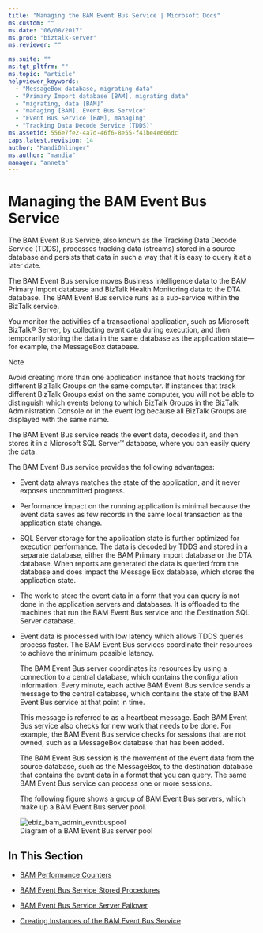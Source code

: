 ```yaml
---
title: "Managing the BAM Event Bus Service | Microsoft Docs"
ms.custom: ""
ms.date: "06/08/2017"
ms.prod: "biztalk-server"
ms.reviewer: ""

ms.suite: ""
ms.tgt_pltfrm: ""
ms.topic: "article"
helpviewer_keywords: 
  - "MessageBox database, migrating data"
  - "Primary Import database [BAM], migrating data"
  - "migrating, data [BAM]"
  - "managing [BAM], Event Bus Service"
  - "Event Bus Service [BAM], managing"
  - "Tracking Data Decode Service (TDDS)"
ms.assetid: 556e7fe2-4a7d-46f6-8e55-f41be4e666dc
caps.latest.revision: 14
author: "MandiOhlinger"
ms.author: "mandia"
manager: "anneta"
---
```

# Managing the BAM Event Bus Service
The BAM Event Bus Service, also known as the Tracking Data Decode Service (TDDS), processes tracking data (streams) stored in a source database and persists that data in such a way that it is easy to query it at a later date.  
  
 The BAM Event Bus service moves Business intelligence data to the BAM Primary Import database and BizTalk Health Monitoring data to the DTA database. The BAM Event Bus service runs as a sub-service within the BizTalk service.  
  
 You monitor the activities of a transactional application, such as Microsoft BizTalk® Server, by collecting event data during execution, and then temporarily storing the data in the same database as the application state—for example, the MessageBox database.  
  
> [!NOTE]
>  Avoid creating more than one application instance that hosts tracking for different BizTalk Groups on the same computer. If instances that track different BizTalk Groups exist on the same computer, you will not be able to distinguish which events belong to which BizTalk Groups in the BizTalk Administration Console or in the event log because all BizTalk Groups are displayed with the same name.  
  
 The BAM Event Bus service reads the event data, decodes it, and then stores it in a Microsoft SQL Server™ database, where you can easily query the data.  
  
 The BAM Event Bus service provides the following advantages:  
  
- Event data always matches the state of the application, and it never exposes uncommitted progress.  
  
- Performance impact on the running application is minimal because the event data saves as few records in the same local transaction as the application state change.  
  
- SQL Server storage for the application state is further optimized for execution performance. The data is decoded by TDDS and stored in a separate database, either the BAM Primary import database or the DTA database. When reports are generated the data is queried from the database and does impact the Message Box database, which stores the application state.  
  
- The work to store the event data in a form that you can query is not done in the application servers and databases. It is offloaded to the machines that run the BAM Event Bus service and the Destination SQL Server database.  
  
- Event data is processed with low latency which allows TDDS queries process faster. The BAM Event Bus services coordinate their resources to achieve the minimum possible latency.  
  
  The BAM Event Bus server coordinates its resources by using a connection to a central database, which contains the configuration information. Every minute, each active BAM Event Bus service sends a message to the central database, which contains the state of the BAM Event Bus service at that point in time.  
  
  This message is referred to as a heartbeat message. Each BAM Event Bus service also checks for new work that needs to be done. For example, the BAM Event Bus service checks for sessions that are not owned, such as a MessageBox database that has been added.  
  
  The BAM Event Bus session is the movement of the event data from the source database, such as the MessageBox, to the destination database that contains the event data in a format that you can query. The same BAM Event Bus service can process one or more sessions.  
  
  The following figure shows a group of BAM Event Bus servers, which make up a BAM Event Bus server pool.  
  
  ![](../core/media/ebiz-bam-admin-evntbuspool.gif "ebiz_bam_admin_evntbuspool")  
  Diagram of a BAM Event Bus server pool  
  
## In This Section  
  
-   [BAM Performance Counters](../core/bam-performance-counters.md)  
  
-   [BAM Event Bus Service Stored Procedures](../core/bam-event-bus-service-stored-procedures.md)  
  
-   [BAM Event Bus Service Server Failover](../core/bam-event-bus-service-server-failover.md)  
  
-   [Creating Instances of the BAM Event Bus Service](../core/creating-instances-of-the-bam-event-bus-service.md)